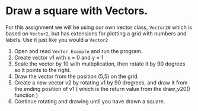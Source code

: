 

# Draw a square with Vectors. 

For this assignment we will be using our own vector class, `Vector20` which is
based on `Vector2`, but has extensions for plotting a grid with numbers and
labels. Use it just like you would a `Vector2`

1. Open and read `Vector Example` and run the program.
2. Create vector v1 with x = 0 and y = 1 
3. Scale the vector by 10 with multiplication, then rotate it by 90 degrees so
   it points to the right.
4. Draw the vector from the position (5,5) on the grid.
5. Create a new vector v2 by rotating v1 by 90 dregrees, and draw it from the
   ending position of v1 ( which is the return value from the draw_v20()
   function )
6. Continue rotating and drawing until you have drawn a square. 